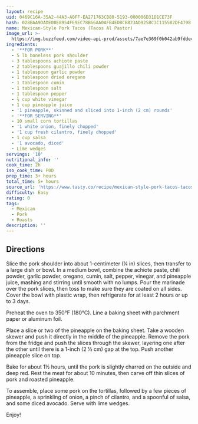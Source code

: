 ```yaml
---
layout: recipe
uid: 0469C16A-35A2-44A3-A0FF-EA271763CB80-5193-000006D31D1CE73F
hash: 028BAA9DADE08E8954FE9EC78B66AA0AFB4EDBCB823AD9258C3C115582DF4798
name: Mexican-Style Pork Tacos (Tacos Al Pastor)
image_url: >-
  https://img.buzzfeed.com/video-api-prod/assets/7ae7e369f0b042ab9fdde41c89be6aec/BFV13345_HomemadeAlPastor-ThumbTextless1080.jpg
ingredients:
  - '**FOR PORK**'
  - 5 lb boneless pork shoulder
  - 3 tablespoons achiote paste
  - 2 tablespoons guajillo chili powder
  - 1 tablespoon garlic powder
  - 1 tablespoon dried oregano
  - 1 tablespoon cumin
  - 1 tablespoon salt
  - 1 tablespoon pepper
  - ¾ cup white vinegar
  - 1 cup pineapple juice
  - '1 pineapple, skinned and sliced into 1-inch (2 cm) rounds'
  - '**FOR SERVING**'
  - 10 small corn tortillas
  - '1 white onion, finely chopped'
  - '1 cup fresh cilantro, finely chopped'
  - 1 cup salsa
  - '1 avocado, diced'
  - Lime wedges
servings: '10'
nutritional_info: ''
cook_time: 2h
iso_cook_time: P0D
prep_time: 3+ hours
total_time: 5+ hours
source_url: 'https://www.tasty.co/recipe/mexican-style-pork-tacos-tacos-al-pastor'
difficulty: Easy
rating: 0
tags:
  - Mexican
  - Pork
  - Roasts
description: ''
---
```

## Directions

Slice the pork shoulder into about 1-centimeter (¼ in) slices, then transfer to a large dish or bowl. In a medium bowl, combine the achiote paste, chili powder, garlic powder, oregano, cumin, salt, pepper, vinegar, and pineapple juice, mashing and stirring until smooth with no lumps. Pour the marinade over the pork slices, then toss to make sure they are coated on all sides. Cover the bowl with plastic wrap, then refrigerate for at least 2 hours or up to 3 days.

Preheat the oven to 350°F (180°C). Line a baking sheet with parchment paper or aluminum foil.

Place a slice or two of the pineapple on the baking sheet. Take a wooden skewer and push it directly in the middle of the pineapple. Remove the pork from the fridge and push the slices through the skewer, layering one after the other until there is a 1-inch (2 ½ cm) gap at the top. Push another pineapple slice on top.

Bake for about 1½ hours, until the pork is slightly charred on the outside and deep red. Rest the meat for about 10 minutes, then carve off thin slices of pork and roasted pineapple.

To assemble, place some pork on the tortillas, followed by a few pieces of pineapple, a sprinkling of onion, a pinch of cilantro, and a spoonful of salsa, and some diced avocado. Serve with lime wedges.

Enjoy!
